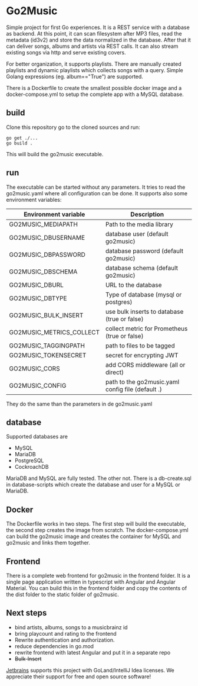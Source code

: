 # Go2Music

Simple project for first Go experiences.
It is a REST service with a database as backend. At this point, it can scan filesystem after MP3 files, read the metadata (id3v2) and store the data normalized in the database. After that it can deliver songs, albums and artists via REST calls.
It can also stream existing songs via http and serve existing covers.

For better organization, it supports playlists. There are manually created playlists and dynamic playlists which collects songs with a query. Simple Golang expressions (eg. album=="True") are supported.

There is a Dockerfile to create the smallest possible docker image and a docker-compose.yml to setup the complete app with a MySQL database.

## build

Clone this repository go to the cloned sources and run:

    go get ./...
    go build .

This will build the go2music executable.

## run

The executable can be started without any parameters. It tries to read the go2music.yaml where all configuration can be done. It supports also some environment variables:

| Environment variable     | Description                                       |
|--------------------------|---------------------------------------------------|
| GO2MUSIC_MEDIAPATH       | Path to the media library                         |
| GO2MUSIC_DBUSERNAME      | database user (default go2music)                  |
| GO2MUSIC_DBPASSWORD      | database password (default go2music)              |
| GO2MUSIC_DBSCHEMA        | database schema (default go2music)                |
| GO2MUSIC_DBURL           | URL to the database                               |
| GO2MUSIC_DBTYPE          | Type of database (mysql or postgres)              |
| GO2MUSIC_BULK_INSERT     | use bulk inserts to database (true or false)      |
| GO2MUSIC_METRICS_COLLECT | collect metric for Prometheus (true or false)     |
| GO2MUSIC_TAGGINGPATH     | path to files to be tagged                        |
| GO2MUSIC_TOKENSECRET     | secret for encrypting JWT                         |
| GO2MUSIC_CORS            | add CORS middleware (all or direct)               |
| GO2MUSIC_CONFIG          | path to the go2music.yaml config file (default .) |

They do the same than the parameters in de go2music.yaml

## database

Supported databases are
* MySQL
* MariaDB
* PostgreSQL
* CockroachDB

MariaDB and MySQL are fully tested. The other not. There is a db-create.sql in database-scripts which create the database and user for a MySQL or MariaDB.

## Docker

The Dockerfile works in two steps. The first step will build the executable, the second step creates the image from scratch.
The docker-compose.yml can build the go2music image and creates the container for MySQL and go2music and links them together.

## Frontend

There is a complete web frontend for go2music in the frontend folder. It is a single page application written in typescript with Angular and Angular Material. You can build this in the frontend folder and copy the contents of the dist folder to the static folder of go2music.

## Next steps

- bind artists, albums, songs to a musicbrainz id
- bring playcount and rating to the frontend
- Rewrite authentication and authorization.
- reduce dependencies in go.mod
- rewrite frontend with latest Angular and put it in a separate repo
- ~~Bulk-Insert~~

[Jetbrains](https://www.jetbrains.com/?from=go2music) supports this project with GoLand/IntelliJ Idea licenses. We appreciate their support for free and open source software!
